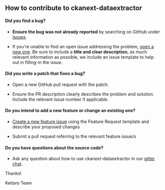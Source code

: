 ## How to contribute to ckanext-dataextractor

#### **Did you find a bug?**

* **Ensure the bug was not already reported** by searching on GitHub under [Issues](https://github.com/keitaroinc/ckanext-dataextractor/issues).

* If you're unable to find an open issue addressing the problem, [open a new one](https://github.com/keitaroinc/ckanext-dataextractor/issues/new). Be sure to include a **title and clear description**, as much relevant information as possible, we include an issue template to help out in filling-in the issue.

#### **Did you write a patch that fixes a bug?**

* Open a new GitHub pull request with the patch.

* Ensure the PR description clearly describes the problem and solution. Include the relevant issue number if applicable.

#### **Do you intend to add a new feature or change an existing one?**

* [Create a new feature issue](https://github.com/keitaroinc/ckanext-dataextractor/issues/new) using the Feature Request template and describe your proposed changes

* Submit a pull request referring to the relevant feature issue/s

#### **Do you have questions about the source code?**

* Ask any question about how to use ckanext-dataextractor in our [gitter chat](https://gitter.im/keitaroinc/ckan).

Thanks!

Keitaro Team
